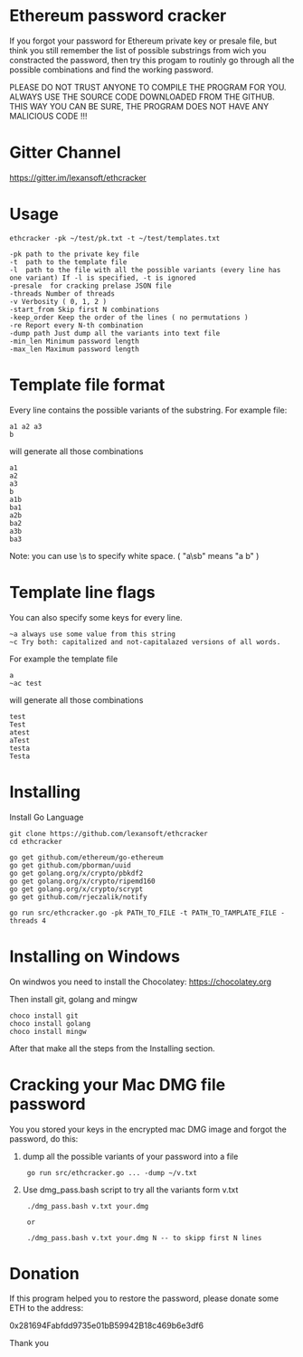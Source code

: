 # Ethereum password cracker

If you forgot your password for Ethereum private key or presale file, but think you still remember 
the list of possible substrings from wich you constracted the password, then try this progam to 
routinly go through all the possible combinations and find the working password.

PLEASE DO NOT TRUST ANYONE TO COMPILE THE PROGRAM FOR YOU. ALWAYS USE THE SOURCE CODE DOWNLOADED FROM 
THE GITHUB. THIS WAY YOU CAN BE SURE, THE PROGRAM DOES NOT HAVE ANY MALICIOUS CODE !!!

# Gitter Channel

https://gitter.im/lexansoft/ethcracker

# Usage 

    ethcracker -pk ~/test/pk.txt -t ~/test/templates.txt

    -pk path to the private key file
    -t  path to the template file
    -l  path to the file with all the possible variants (every line has one variant) If -l is specified, -t is ignored
    -presale  for cracking prelase JSON file
    -threads Number of threads
    -v Verbosity ( 0, 1, 2 )
    -start_from Skip first N combinations
    -keep_order Keep the order of the lines ( no permutations )
    -re Report every N-th combination
    -dump path Just dump all the variants into text file
    -min_len Minimum password length
    -max_len Maximum password length
    

# Template file format

Every line contains the possible variants of the substring. For example file:

    a1 a2 a3
    b

will generate all those combinations

    a1
    a2
    a3
    b
    a1b
    ba1
    a2b
    ba2
    a3b
    ba3

Note: you can use \s to specify white space. ( "a\sb" means "a b" )


# Template line flags 

You can also specify some keys for every line. 

    ~a always use some value from this string
    ~c Try both: capitalized and not-capitalazed versions of all words. 
    
For example the template file

    a 
    ~ac test

will generate all those combinations

    test
    Test
    atest
    aTest
    testa
    Testa


# Installing

Install Go Language


    git clone https://github.com/lexansoft/ethcracker
    cd ethcracker
    
    go get github.com/ethereum/go-ethereum
    go get github.com/pborman/uuid
    go get golang.org/x/crypto/pbkdf2
    go get golang.org/x/crypto/ripemd160
    go get golang.org/x/crypto/scrypt
    go get github.com/rjeczalik/notify
    
    go run src/ethcracker.go -pk PATH_TO_FILE -t PATH_TO_TAMPLATE_FILE -threads 4 
    
# Installing on Windows 

On windwos you need to install the Chocolatey:  https://chocolatey.org 

Then install git, golang and mingw 

    choco install git
    choco install golang
    choco install mingw
    
After that make all the steps from the Installing section.    
    
# Cracking your Mac DMG file password
You you stored your keys in the encrypted mac DMG image and forgot the password, do this:

1. dump all the possible variants of your password into a file

        go run src/ethcracker.go ... -dump ~/v.txt 
        
2. Use dmg_pass.bash script to try all the variants form v.txt

        ./dmg_pass.bash v.txt your.dmg
        
        or
        
        ./dmg_pass.bash v.txt your.dmg N -- to skipp first N lines

# Donation

If this program helped you to restore the password, please donate some ETH to the address:

 0x281694Fabfdd9735e01bB59942B18c469b6e3df6
 
 Thank you
 

 
 
